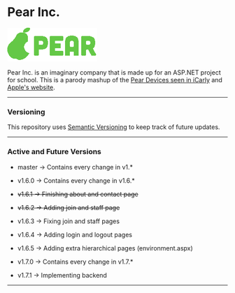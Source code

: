 # Pear Inc.

![pear logo](https://github.com/touchportal/pear-webproject/blob/master/pearwebsite/icons/pear-inc-textlogo.png)

Pear Inc. is an imaginary company that is made up for an ASP.NET project for school.
This is a parody mashup of the [Pear Devices seen in iCarly](https://icarly.fandom.com/wiki/Pear_Company) and [Apple's website](https://www.apple.com/).

---

### Versioning

This repository uses [Semantic Versioning](https://semver.org/) to keep track of future updates.

---

### Active and Future Versions

- master -> Contains every change in v1.*

- v1.6.0 -> Contains every change in v1.6.*
- ~~v1.6.1 -> Finishing about and contact page~~
- ~~v1.6.2 -> Adding join and staff page~~
- v1.6.3 -> Fixing join and staff pages
- v1.6.4 -> Adding login and logout pages
- v1.6.5 -> Adding extra hierarchical pages (environment.aspx)


- v1.7.0 -> Contains every change in v1.7.*
- v1.7.1 -> Implementing backend

---